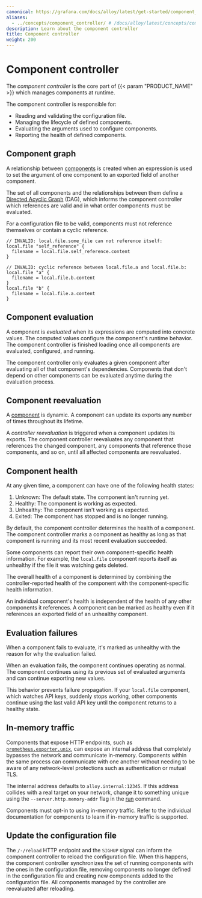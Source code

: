 ```yaml
---
canonical: https://grafana.com/docs/alloy/latest/get-started/component_controller/
aliases:
  - ../concepts/component_controller/ # /docs/alloy/latest/concepts/component_controller/
description: Learn about the component controller
title: Component controller
weight: 200
---
```


# Component controller

The _component controller_ is the core part of {{< param "PRODUCT_NAME" >}} which manages components at runtime.

The component controller is responsible for:

* Reading and validating the configuration file.
* Managing the lifecycle of defined components.
* Evaluating the arguments used to configure components.
* Reporting the health of defined components.

## Component graph

A relationship between [components][Components] is created when an expression is used to set the argument of one component to an exported field of another component.

The set of all components and the relationships between them define a [Directed Acyclic Graph][DAG] (DAG),
which informs the component controller which references are valid and in what order components must be evaluated.

For a configuration file to be valid, components must not reference themselves or contain a cyclic reference.

```alloy
// INVALID: local.file.some_file can not reference itself:
local.file "self_reference" {
  filename = local.file.self_reference.content
}
```

```alloy
// INVALID: cyclic reference between local.file.a and local.file.b:
local.file "a" {
  filename = local.file.b.content
}
local.file "b" {
  filename = local.file.a.content
}
```

## Component evaluation

A component is _evaluated_ when its expressions are computed into concrete values.
The computed values configure the component's runtime behavior.
The component controller is finished loading once all components are evaluated, configured, and running.

The component controller only evaluates a given component after evaluating all of that component's dependencies.
Components that don't depend on other components can be evaluated anytime during the evaluation process.

## Component reevaluation

A [component][Components] is dynamic. A component can update its exports any number of times throughout its lifetime.

A _controller reevaluation_ is triggered when a component updates its exports.
The component controller reevaluates any component that references the changed component, any components that reference those components,
and so on, until all affected components are reevaluated.

## Component health

At any given time, a component can have one of the following health states:

1. Unknown: The default state. The component isn't running yet.
1. Healthy: The component is working as expected.
1. Unhealthy: The component isn't working as expected.
1. Exited: The component has stopped and is no longer running.

By default, the component controller determines the health of a component.
The component controller marks a component as healthy as long as that component is running and its most recent evaluation succeeded.

Some components can report their own component-specific health information.
For example, the `local.file` component reports itself as unhealthy if the file it was watching gets deleted.

The overall health of a component is determined by combining the controller-reported health of the component with the component-specific health information.

An individual component's health is independent of the health of any other components it references.
A component can be marked as healthy even if it references an exported field of an unhealthy component.

## Evaluation failures

When a component fails to evaluate, it's marked as unhealthy with the reason for why the evaluation failed.

When an evaluation fails, the component continues operating as normal.
The component continues using its previous set of evaluated arguments and can continue exporting new values.

This behavior prevents failure propagation.
If your `local.file` component, which watches API keys, suddenly stops working, other components continue using the last valid API key until the component returns to a healthy state.

## In-memory traffic

Components that expose HTTP endpoints, such as [`prometheus.exporter.unix`][prometheus.exporter.unix], can expose an internal address that completely bypasses the network and communicate in-memory.
Components within the same process can communicate with one another without needing to be aware of any network-level protections such as authentication or mutual TLS.

The internal address defaults to `alloy.internal:12345`.
If this address collides with a real target on your network, change it to something unique using the `--server.http.memory-addr` flag in the [run][] command.

Components must opt-in to using in-memory traffic.
Refer to the individual documentation for components to learn if in-memory traffic is supported.

## Update the configuration file

The `/-/reload` HTTP endpoint and the `SIGHUP` signal can inform the component controller to reload the configuration file.
When this happens, the component controller synchronizes the set of running components with the ones in the configuration file,
removing components no longer defined in the configuration file and creating new components added to the configuration file.
All components managed by the controller are reevaluated after reloading.

[DAG]: https://en.wikipedia.org/wiki/Directed_acyclic_graph
[prometheus.exporter.unix]: ../../reference/components/prometheus/prometheus.exporter.unix
[run]: ../../reference/cli/run/
[Components]: ../components/
